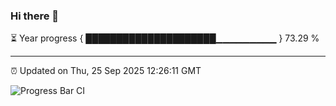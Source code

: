 ### Hi there 👋

⏳ Year progress { █████████████████████▁▁▁▁▁▁▁▁▁ } 73.29 %

---

⏰ Updated on Thu, 25 Sep 2025 12:26:11 GMT

![Progress Bar CI](https://github.com/code-lakshay/GitHub-Actions-Demo/workflows/Progress%20Bar%20CI/badge.svg)
